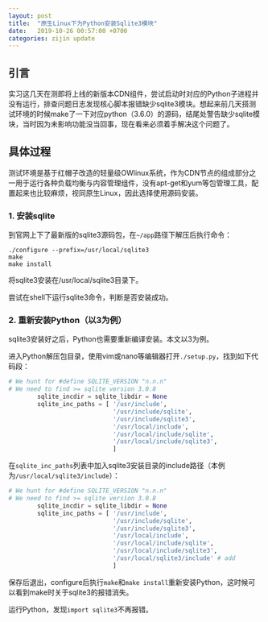 ```yaml
---
layout: post
title:  "原生Linux下为Python安装Sqlite3模块"
date:   2019-10-26 00:57:00 +0700
categories: zijin update
---
```


## 引言
实习这几天在测即将上线的新版本CDN组件，尝试启动时对应的Python子进程并没有运行，排查问题日志发现核心脚本报错缺少sqlite3模块。想起来前几天搭测试环境的时候make了一下对应python（3.6.0）的源码，结尾处警告缺少sqlite模块，当时因为未影响功能没当回事，现在看来必须着手解决这个问题了。

## 具体过程
测试环境是基于红帽子改造的轻量级OWlinux系统，作为CDN节点的组成部分之一用于运行各种负载均衡与内容管理组件，没有apt-get和yum等包管理工具，配置起来也比较麻烦，视同原生Linux，因此选择使用源码安装。

### 1. 安装sqlite
到官网上下了最新版的sqlite3源码包，在`~/app`路径下解压后执行命令：
```shell
./configure --prefix=/usr/local/sqlite3
make
make install
```
将sqlite3安装在/usr/local/sqlite3目录下。

尝试在shell下运行sqlite3命令，判断是否安装成功。

### 2. 重新安装Python（以3为例）

sqlite3安装好之后，Python也需要重新编译安装。本文以3为例。

进入Python解压包目录，使用vim或nano等编辑器打开`./setup.py`，找到如下代码段：
```Python
# We hunt for #define SQLITE_VERSION "n.n.n"
# We need to find >= sqlite version 3.0.8
        sqlite_incdir = sqlite_libdir = None
        sqlite_inc_paths = [ '/usr/include',
                             '/usr/include/sqlite',
                             '/usr/include/sqlite3',
                             '/usr/local/include',
                             '/usr/local/include/sqlite',
                             '/usr/local/include/sqlite3',
                             ]
```
在`sqlite_inc_paths`列表中加入sqlite3安装目录的include路径（本例为`/usr/local/sqlite3/include`）：
```Python
# We hunt for #define SQLITE_VERSION "n.n.n"
# We need to find >= sqlite version 3.0.8
        sqlite_incdir = sqlite_libdir = None
        sqlite_inc_paths = [ '/usr/include',
                             '/usr/include/sqlite',
                             '/usr/include/sqlite3',
                             '/usr/local/include',
                             '/usr/local/include/sqlite',
                             '/usr/local/include/sqlite3',
                             '/usr/local/sqlite3/include' # add
                             ]
```
保存后退出，configure后执行`make`和`make install`重新安装Python，这时候可以看到make时关于sqlite3的报错消失。

运行Python，发现`import sqlite3`不再报错。